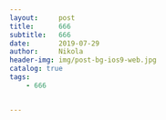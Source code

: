 ```yaml
---
layout:     post
title:      666
subtitle:   666
date:       2019-07-29
author:     Nikola
header-img: img/post-bg-ios9-web.jpg
catalog: true
tags:
    - 666


---
```


